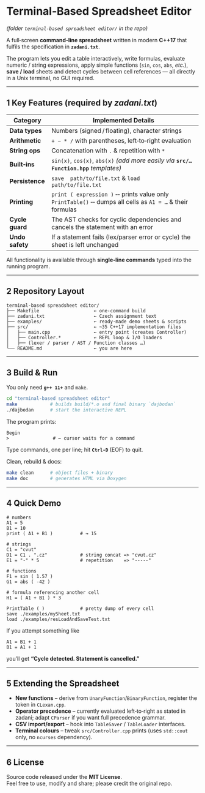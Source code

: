 # Terminal‑Based Spreadsheet Editor  
*(folder `terminal-based spreadsheet editor/` in the repo)*

A full‑screen **command‑line spreadsheet** written in modern **C++17**
that fulfils the specification in **`zadani.txt`**.

The program lets you edit a table interactively, write formulas,
evaluate numeric / string expressions, apply simple functions
(`sin`, `cos`, `abs`, *etc.*), **save / load** sheets and detect cycles
between cell references — all directly in a Unix terminal, no GUI
required.

---

## 1 Key Features (required by _zadani.txt_)

| Category       | Implemented Details |
|----------------|---------------------|
| **Data types** | Numbers (signed / floating), character strings |
| **Arithmetic** | `+ − * /` with parentheses, left‑to‑right evaluation |
| **String ops** | Concatenation with `.` & repetition with `*` |
| **Built‑ins**  | `sin(x)`, `cos(x)`, `abs(x)` *(add more easily via* **`src/…Function.hpp`** *templates)* |
| **Persistence**| `save  path/to/file.txt` & `load  path/to/file.txt` |
| **Printing**   | `print ( expression )` ‑‑ prints value only<br>`PrintTable()` ‑‑ dumps all cells as `A1 = …` & their formulas |
| **Cycle guard**| The AST checks for cyclic dependencies and cancels the statement with an error |
| **Undo safety**| If a statement fails (lex/parser error or cycle) the sheet is left unchanged |

All functionality is available through **single‑line commands** typed
into the running program.

---

## 2 Repository Layout

```
terminal-based spreadsheet editor/
├── Makefile                    ← one‑command build
├── zadani.txt                  ← Czech assignment text
├── examples/                   ← ready‑made demo sheets & scripts
├── src/                        ← ~35 C++17 implementation files
│   ├── main.cpp                ← entry point (creates Controller)
│   ├── Controller.*            ← REPL loop & I/O loaders
│   ├── (lexer / parser / AST / Function classes …)
└── README.md                   ← you are here
```

---

## 3 Build & Run

You only need **`g++ 11+`** and `make`.

```bash
cd "terminal-based spreadsheet editor"
make            # builds build/*.o and final binary `dajbodan`
./dajbodan      # start the interactive REPL
```

The program prints:

```
Begin
>                # ← cursor waits for a command
```

Type commands, one per line; hit **`Ctrl‑D`** (EOF) to quit.

Clean, rebuild & docs:

```bash
make clean      # object files + binary
make doc        # generates HTML via Doxygen
```

---

## 4 Quick Demo

```text
# numbers
A1 = 5
B1 = 10
print ( A1 + B1 )          # → 15

# strings
C1 = "cvut"
D1 = C1 . ".cz"            # string concat => "cvut.cz"
E1 = "-" * 5               # repetition    => "-----"

# functions
F1 = sin ( 1.57 )
G1 = abs ( -42 )

# formula referencing another cell
H1 = ( A1 + B1 ) * 3

PrintTable ( )             # pretty dump of every cell
save ./examples/mySheet.txt
load ./examples/resLoadAndSaveTest.txt
```

If you attempt something like

```
A1 = B1 + 1
B1 = A1 + 1
```

you’ll get **“Cycle detected. Statement is cancelled.”**

---

## 5 Extending the Spreadsheet

* **New functions** – derive from `UnaryFunction`/`BinaryFunction`, register
  the token in `CLexan.cpp`.
* **Operator precedence** – currently evaluated left‑to‑right as stated in
  zadani; adapt `CParser` if you want full precedence grammar.
* **CSV import/export** – hook into `TableSaver` / `TableLoader` interfaces.
* **Terminal colours** – tweak `src/Controller.cpp` prints (uses
  `std::cout` only, no `ncurses` dependency).

---

## 6 License 

Source code released under the **MIT License**.  
Feel free to use, modify and share; please credit the original repo.
